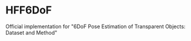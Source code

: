 # HFF6DoF
Official implementation for "6DoF Pose Estimation of Transparent Objects: Dataset and Method"
